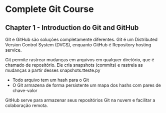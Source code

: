 # Complete Git Course

## Chapter 1 - Introduction do Git and GitHub

Git e GitHub são soluções completamente diferentes. Git é um Distributed Version Control System (DVCS), enquanto GitHub é Repository hosting service.

Git permite rastrear mudanças em arquivos em qualquer diretório, que é chamado de repositório. Ele cria snapshots (commits) e rastreia as mudanças a partir desses snapshots.tteste.py
- Todo arquivo tem um hash para o Git
- O Git armazena de forma persistente um mapa dos hashs com pares de chave-valor

GitHub serve para armazenar seus repositórios Git na nuvem e facilitar a colaboração remota.
